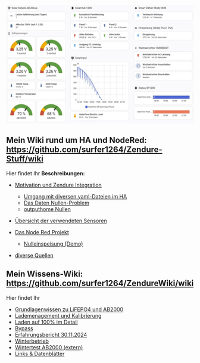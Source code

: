 
![Flow](/Bild1_HA.jpeg)


## Mein Wiki rund um HA und NodeRed: https://github.com/surfer1264/Zendure-Stuff/wiki
Hier findet Ihr
**Beschreibungen:**
* [Motivation und Zendure Integration](https://github.com/surfer1264/Zendure-Stuff/wiki/AB2000-Überwachung-mit-HA-und-NodeRed)
  * [Umgang mit diversen yaml-Dateien im HA](https://github.com/surfer1264/Zendure-Stuff/wiki/Yaml-&-Co)
  * [Das Daten Nullen-Problem](https://github.com/surfer1264/Zendure-Stuff/wiki/yaml-Profi-Tricks-für-Zendure)
  * [outputhome Nullen](https://github.com/surfer1264/Zendure-Stuff/wiki/Spezialbehandlung:-Nullen-von-OutputHomePower)
* [Übersicht der verwendeten Sensoren ](https://github.com/surfer1264/Zendure-Stuff/wiki/%C3%9Cbersicht-der-Sensoren-in-meiner-HA-Konfiguration)

* [Das Node Red Projekt](https://github.com/surfer1264/Zendure-Stuff/wiki/Das-Node-Red-Projekt)
  * [Nulleinspeisung (Demo)](https://github.com/surfer1264/Zendure-Stuff/wiki/Nulleinspeisung-(Demo))
* [diverse Quellen](https://github.com/surfer1264/Zendure-Stuff/wiki/Linksammlung)

  
## Mein Wissens-Wiki: https://github.com/surfer1264/ZendureWiki/wiki
Hier findet Ihr 
* [Grundlagenwissen zu LiFEPO4 und AB2000](https://github.com/surfer1264/ZendureWiki/wiki/Der-AB2000)
* [Lademenagement und Kalibrierung](https://github.com/surfer1264/ZendureWiki/wiki/Lademanagement-und-Kalibrierung)
* [Laden auf 100% im Detail](https://github.com/surfer1264/ZendureWiki/wiki/Laden-auf-100%25-‐-Details)
* [Bypass](https://github.com/surfer1264/Zendurewiki/wiki/ByPass)
* [Erfahrungsbericht 30.11.2024](https://github.com/surfer1264/ZendureWiki/wiki/Erfahrungsbericht-30.11.2024)
* [Winterbetrieb](https://github.com/surfer1264/ZendureWiki/wiki/Winterbetrieb)
* [Wintertest AB2000 (extern)](https://www.smartzone.de/zendure-ab2000-akku-test/)
* [Links & Datenblätter](https://github.com/surfer1264/ZendureWiki/wiki/Links)
